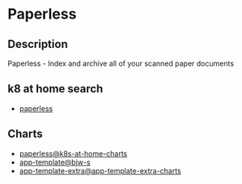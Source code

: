 # Paperless

## Description

Paperless - Index and archive all of your scanned paper documents

## k8 at home search

- [paperless](https://nanne.dev/k8s-at-home-search/#/paperless)

## Charts

- [paperless@k8s-at-home-charts](https://k8s-at-home.com/charts/)
- [app-template@bjw-s](https://bjw-s.github.io/helm-charts/)
- [app-template-extra@app-template-extra-charts](https://lkmgr.github.io/charts/)

